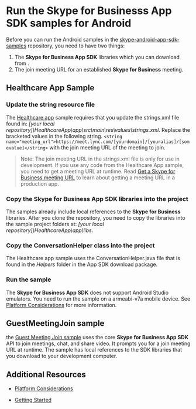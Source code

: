 # Run the Skype for Businesss App SDK samples for Android

Before you can run the Android samples in the [skype-android-app-sdk-samples](https://github.com/OfficeDev/skype-android-app-sdk-samples) repository, 
you need to have two things:

1. The **Skype for Business App SDK** libraries which you can download from [](). 
2. The join meeting URL for an established **Skype for Business** meeting.


## Healthcare App Sample
### Update the string resource file

The [Healthcare app](https://github.com/OfficeDev/skype-android-app-sdk-samples/tree/master/HealthcareApp) sample requires
that you update the strings.xml file found in:  _[your local repository]\\HealthcareApp\app\src\main\res\values\strings.xml_. Replace the 
bracketed values in the following string.    ``` <string name="meeting_url">https://meet.lync.com/[yourdomain]/[youralias]/[somevalue]</string> ``` with 
the join meeting URL of the meeting to join. 

>Note: The join meeting URL in the strings.xml file is only for use in development. If you use any code from the Healthcare App sample, you need to get 
a meeting URL at runtime. Read [Get a Skype for Business meeting URL](GetMeetingURL.md) to learn about getting a meeting URL in a production app.

### Copy the Skype for Business App SDK libraries into the project

The samples already include local references to the **Skype for Business** libraries. After you clone the repository, you need to copy the libraries into
the sample project folders at: _[your local repository]\HealthcareApp\app\libs_. 

### Copy the ConversationHelper class into the project

The Healthcare app sample uses the ConversationHelper.java file that is found in the _Helpers_ folder in the App SDK download package.

### Run the sample

The **Skype for Business App SDK** does not support Android Studio emulators. You need to run the sample on a armeabi-v7a mobile device. See [Platform Considerations](PlatformConsiderations.md) for 
more information.

## GuestMeetingJoin sample
the [Guest Meeting Join sample](https://github.com/OfficeDev/skype-android-app-sdk-samples/tree/master/GuestMeetingJoin) uses the core **Skype for Business App SDK** API to
join meetings, chat, and share video. It prompts you for a join meeting URL at runtime. The sample has local references to the SDK libraries that you download to 
your development computer. 

## Additional Resources
*  [Platform Considerations](PlatformConsiderations.md)

*  [Getting Started](GettingStarted.md)